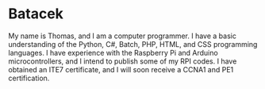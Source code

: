 # Batacek

My name is Thomas, and I am a computer programmer. I have a basic understanding of the Python, C#, Batch, PHP, HTML, and CSS programming languages. 
I have experience with the Raspberry Pi and Arduino microcontrollers, and I intend to publish some of my RPI codes. I have obtained an ITE7 certificate, and I will soon receive a CCNA1 and PE1 certification.

